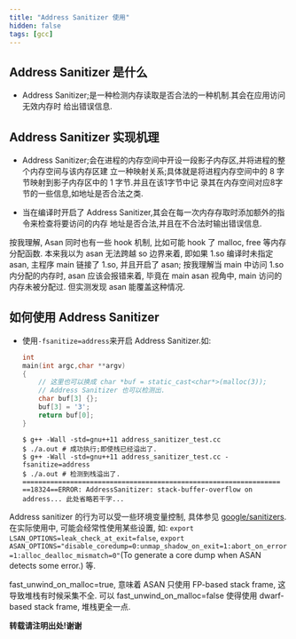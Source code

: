 ```yaml
---
title: "Address Sanitizer 使用"
hidden: false
tags: [gcc]
---
```


## Address Sanitizer 是什么

*   Address Sanitizer;是一种检测内存读取是否合法的一种机制.其会在应用访问无效内存时
    给出错误信息.

## Address Sanitizer 实现机理

*   Address Sanitizer;会在进程的内存空间中开设一段影子内存区,并将进程的整个内存空间与该内存区建
    立一种映射关系;具体就是将进程内存空间中的 8 字节映射到影子内存区中的 1 字节.并且在该1字节中记
    录其在内存空间对应8字节的一些信息,如地址是否合法之类.

*   当在编译时开启了 Address Sanitizer,其会在每一次内存存取时添加额外的指令来检查将要访问的内存
    地址是否合法,并且在不合法时输出错误信息.

按我理解, Asan 同时也有一些 hook 机制, 比如可能 hook 了 malloc, free 等内存分配函数. 本来我以为 asan 无法跨越 so 边界来着, 即如果 1.so 编译时未指定 asan, 主程序 main 链接了 1.so, 并且开启了 asan; 按我理解当 main 中访问 1.so 内分配的内存时, asan 应该会报错来着, 毕竟在 main asan 视角中, main 访问的内存未被分配过. 但实测发现 asan 能覆盖这种情况.

## 如何使用 Address Sanitizer

*   使用`-fsanitize=address`来开启 Address Sanitizer.如:

    ```c++
    int
    main(int argc,char **argv)
    {
        // 这里也可以换成 char *buf = static_cast<char*>(malloc(3));
        // Address Sanitizer 也可以检测出.
        char buf[3] {};
        buf[3] = '3';
        return buf[0];
    }
    ```

    ```shell
    $ g++ -Wall -std=gnu++11 address_sanitizer_test.cc
    $ ./a.out # 成功执行;即使栈已经溢出了.
    $ g++ -Wall -std=gnu++11 address_sanitizer_test.cc -fsanitize=address
    $ ./a.out # 检测到栈溢出了.
    =================================================================
    ==18324==ERROR: AddressSanitizer: stack-buffer-overflow on address... 此处省略若干字...
    ```

Address sanitizer 的行为可以受一些环境变量控制, 具体参见 [google/sanitizers](https://github.com/google/sanitizers). 在实际使用中, 可能会经常性使用某些设置, 如: `export LSAN_OPTIONS=leak_check_at_exit=false`, `export ASAN_OPTIONS="disable_coredump=0:unmap_shadow_on_exit=1:abort_on_error=1:alloc_dealloc_mismatch=0"`(To generate a core dump when ASAN detects some error.) 等.

fast_unwind_on_malloc=true, 意味着 ASAN 只使用 FP-based stack frame, 这导致堆栈有时候采集不全. 可以 fast_unwind_on_malloc=false 使得使用 dwarf-based stack frame, 堆栈更全一点.

**转载请注明出处!谢谢**
